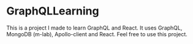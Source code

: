 # GraphQLLearning
This is a project I made to learn GraphQL and React.
It uses GraphQL, MongoDB (m-lab), Apollo-client and React.
Feel free to use this project.
